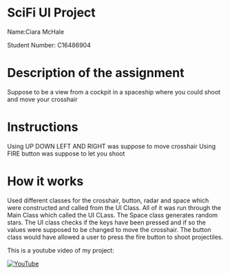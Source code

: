 # SciFi UI Project

Name:Ciara McHale

Student Number: C16486904

# Description of the assignment
Suppose to be a view from a cockpit in a spaceship where you could shoot and move your crosshair

# Instructions
Using UP DOWN LEFT AND RIGHT was suppose to move crosshair
Using FIRE button was suppose to let you shoot

# How it works
Used different classes for the crosshair, button, radar and space which were constructed and called from the UI Class. All of it was run through the Main Class which called the UI CLass. The Space class generates random stars. The UI class checks if the keys have been pressed and if so the values were supposed to be changed to move the crosshair. The button class would have allowed a user to press the fire button to shoot projectiles.

This is a youtube video of my project:

[![YouTube](http://img.youtube.com/vi/J2kHSSFA4NU/0.jpg)](https://www.youtube.com/watch?v=O0GZdRceZRs&feature=youtu.be)




